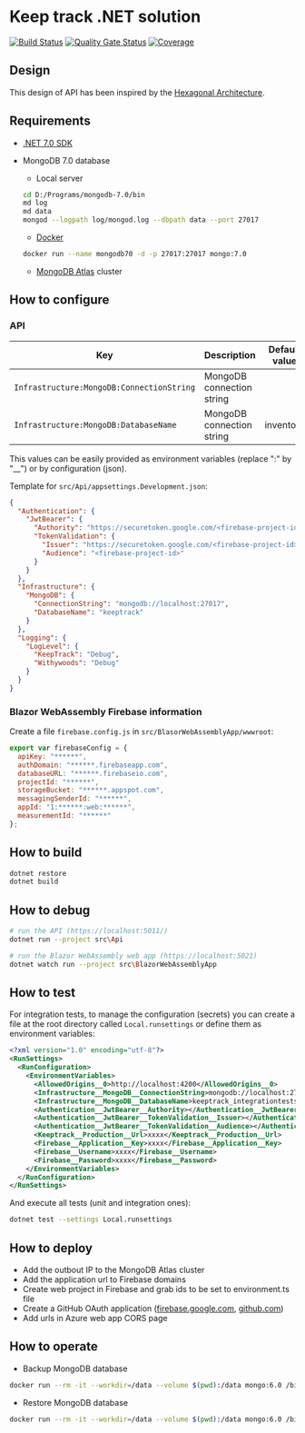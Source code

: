 ﻿# Keep track .NET solution

[![Build Status](https://dev.azure.com/devprofr/open-source/_apis/build/status/keeptrack-ci?branchName=master)](https://dev.azure.com/devprofr/open-source/_build/latest?definitionId=26&branchName=master)
[![Quality Gate Status](https://sonarcloud.io/api/project_badges/measure?project=devpro.keep-track&metric=alert_status)](https://sonarcloud.io/dashboard?id=devpro.keep-track)
[![Coverage](https://sonarcloud.io/api/project_badges/measure?project=devpro.keep-track&metric=coverage)](https://sonarcloud.io/dashboard?id=devpro.keep-track)

## Design

This design of API has been inspired by the [Hexagonal Architecture](https://blog.octo.com/en/hexagonal-architecture-three-principles-and-an-implementation-example/).

## Requirements

- [.NET 7.0 SDK](dot.net)
- MongoDB 7.0 database
  - Local server

  ```bash
  cd D:/Programs/mongodb-7.0/bin
  md log
  md data
  mongod --logpath log/mongod.log --dbpath data --port 27017
  ```

  - [Docker](https://hub.docker.com/_/mongo/)

  ```bash
  docker run --name mongodb70 -d -p 27017:27017 mongo:7.0
  ```

  - [MongoDB Atlas](https://cloud.mongodb.com/) cluster

## How to configure

### API

Key                                       | Description               | Default value
----------------------------------------- | ------------------------- | -------------
`Infrastructure:MongoDB:ConnectionString` | MongoDB connection string |
`Infrastructure:MongoDB:DatabaseName`     | MongoDB connection string | inventory

This values can be easily provided as environment variables (replace ":" by "__") or by configuration (json).

Template for `src/Api/appsettings.Development.json`:

```json
{
  "Authentication": {
    "JwtBearer": {
      "Authority": "https://securetoken.google.com/<firebase-project-id>",
      "TokenValidation": {
        "Issuer": "https://securetoken.google.com/<firebase-project-id>",
        "Audience": "<firebase-project-id>"
      }
    }
  },
  "Infrastructure": {
    "MongoDB": {
      "ConnectionString": "mongodb://localhost:27017",
      "DatabaseName": "keeptrack"
    }
  },
  "Logging": {
    "LogLevel": {
      "KeepTrack": "Debug",
      "Withywoods": "Debug"
    }
  }
}
```

### Blazor WebAssembly Firebase information

Create a file `firebase.config.js` in `src/BlasorWebAssemblyApp/wwwroot`:

```js
export var firebaseConfig = {
  apiKey: "******",
  authDomain: "******.firebaseapp.com",
  databaseURL: "******.firebaseio.com",
  projectId: "******",
  storageBucket: "******.appspot.com",
  messagingSenderId: "******",
  appId: "1:******:web:******",
  measurementId: "******"
};
```

## How to build

```bash
dotnet restore
dotnet build
```

## How to debug

```bash
# run the API (https://localhost:5011/)
dotnet run --project src\Api

# run the Blazor WebAssembly web app (https://localhost:5021)
dotnet watch run --project src\BlazorWebAssemblyApp
```

## How to test

For integration tests, to manage the configuration (secrets) you can create a file at the root directory called `Local.runsettings` or define them as environment variables:

```xml
<?xml version="1.0" encoding="utf-8"?>
<RunSettings>
  <RunConfiguration>
    <EnvironmentVariables>
      <AllowedOrigins__0>http://localhost:4200</AllowedOrigins__0>
      <Infrastructure__MongoDB__ConnectionString>mongodb://localhost:27017</Infrastructure__MongoDB__ConnectionString>
      <Infrastructure__MongoDB__DatabaseName>keeptrack_integrationtests</Infrastructure__MongoDB__DatabaseName>
      <Authentication__JwtBearer__Authority></Authentication__JwtBearer__Authority>
      <Authentication__JwtBearer__TokenValidation__Issuer></Authentication__JwtBearer__TokenValidation__Issuer>
      <Authentication__JwtBearer__TokenValidation__Audience></Authentication__JwtBearer__TokenValidation__Audience>
      <Keeptrack__Production__Url>xxxx</Keeptrack__Production__Url>
      <Firebase__Application__Key>xxxx</Firebase__Application__Key>
      <Firebase__Username>xxxx</Firebase__Username>
      <Firebase__Password>xxxx</Firebase__Password>
    </EnvironmentVariables>
  </RunConfiguration>
</RunSettings>
```

And execute all tests (unit and integration ones):

```bash
dotnet test --settings Local.runsettings
```

## How to deploy

- Add the outbout IP to the MongoDB Atlas cluster
- Add the application url to Firebase domains
- Create web project in Firebase and grab ids to be set to environment.ts file
- Create a GitHub OAuth application ([firebase.google.com](https://firebase.google.com/docs/auth/web/github-auth),
[github.com](https://github.com/settings/applications/new))
- Add urls in Azure web app CORS page

## How to operate

- Backup MongoDB database

```bash
docker run --rm -it --workdir=/data --volume $(pwd):/data mongo:6.0 /bin/sh -c "mongodump --uri mongodb+srv://<USER>:<PASSWORD>@<CLUSTER>.<PROJECT>.mongodb.net/test"
```

- Restore MongoDB database

```bash
docker run --rm -it --workdir=/data --volume $(pwd):/data mongo:6.0 /bin/sh -c "mongorestore --uri mongodb+srv://<USER>:<PASSWORD>@<CLUSTER>.<PROJECT>.mongodb.net"
```
